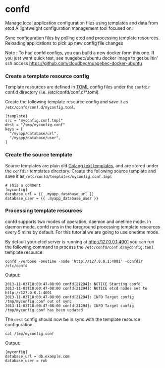 confd
====

Manage local application configuration files using templates and data from etcd
A lightweight configuration management tool focused on: 

Sync configuration files by polling etcd and processing template resources.
Reloading applications to pick up new config file changes

Note : To had confd configs, you can build a new docker form this one. If you just want quick test, see nuagebec/ubuntu docker image to get builtin' ssh access https://github.com/cloudbec/nuagebec-docker-ubuntu


### Create a template resource config

Template resources are defined in [TOML](https://github.com/mojombo/toml) config files under the `confdir` conf.d directory (i.e. /etc/confd/conf.d/*.toml).

Create the following template resource config and save it as `/etc/confd/conf.d/myconfig.toml`.

```Text
[template]
src = "myconfig.conf.tmpl"
dest = "/tmp/myconfig.conf"
keys = [
  "/myapp/database/url",
  "/myapp/database/user",
]
```

### Create the source template

Source templates are plain old [Golang text templates](http://golang.org/pkg/text/template/#pkg-overview), and are stored under the `confdir` templates directory. Create the following source template and save it as `/etc/confd/templates/myconfig.conf.tmpl`

```
# This a comment
[myconfig]
database_url = {{ .myapp_database_url }}
database_user = {{ .myapp_database_user }}
```

### Processing template resources

confd supports two modes of operation, daemon and onetime mode. In daemon mode, confd runs in the foreground processing template resources every 5 mins by default. For this tutorial we are going to use onetime mode.

By default your etcd server is running at http://127.0.0.1:4001 you can run the following command to process the `/etc/confd/conf.d/myconfig.toml` template resource:

```
confd -verbose -onetime -node 'http://127.0.0.1:4001' -confdir /etc/confd
```
Output:
```
2013-11-03T18:00:47-08:00 confd[21294]: NOTICE Starting confd
2013-11-03T18:00:47-08:00 confd[21294]: NOTICE etcd nodes set to http://127.0.0.1:4001
2013-11-03T18:00:47-08:00 confd[21294]: INFO Target config /tmp/myconfig.conf out of sync
2013-11-03T18:00:47-08:00 confd[21294]: INFO Target config /tmp/myconfig.conf has been updated
```

The `dest` config should now be in sync with the template resource configuration.

```
cat /tmp/myconfig.conf
```

Output:
```
[myconfig]
database_url = db.example.com
database_user = rob
```
